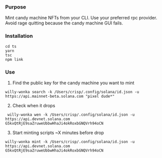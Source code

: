 ### Purpose

Mint candy machine NFTs from your CLI. Use your preferred rpc provider. Avoid rage quitting because the candy machine GUI fails.

### Installation

```shell
cd ts
yarn
tsc
npm link
```

### Use
1) Find the public key for the candy machine you want to mint
```shell
willy-wonka search -k /Users/crisp/.config/solana/id.json -u https://api.mainnet-beta.solana.com "pixel dude*"
```
2) Check when it drops
```shell
 willy-wonka wen -k /Users/crisp/.config/solana/id.json -u https://api.devnet.solana.com G5kxQtRjE9saZruweUbbwHhaJi4okRoxbGNQVrh94oCN
```
3) Start minting scripts ~X minutes before drop
```shell
willy-wonka mint -k /Users/crisp/.config/solana/id.json -u https://api.devnet.solana.com G5kxQtRjE9saZruweUbbwHhaJi4okRoxbGNQVrh94oCN
```